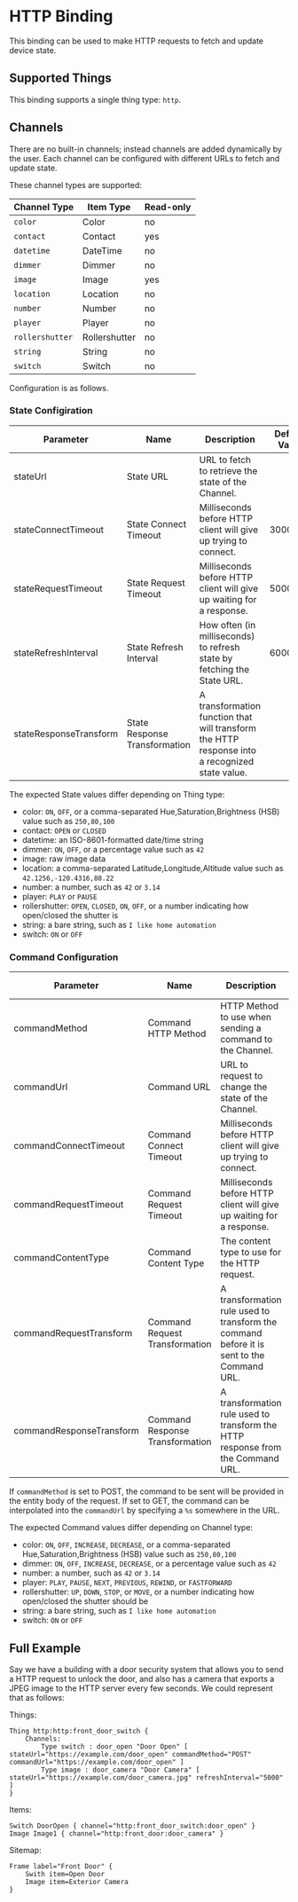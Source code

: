 # HTTP Binding

This binding can be used to make HTTP requests to fetch and update device state.

## Supported Things

This binding supports a single thing type: `http`.

## Channels

There are no built-in channels; instead channels are added dynamically by
the user.  Each channel can be configured with different URLs to fetch and
update state.

These channel types are supported:

| Channel Type    | Item Type     | Read-only |
|-----------------|---------------|-----------|
| `color`         | Color         | no        |
| `contact`       | Contact       | yes       |
| `datetime`      | DateTime      | no        |
| `dimmer`        | Dimmer        | no        |
| `image`         | Image         | yes       |
| `location`      | Location      | no        |
| `number`        | Number        | no        |
| `player`        | Player        | no        |
| `rollershutter` | Rollershutter | no        |
| `string`        | String        | no        |
| `switch`        | Switch        | no        |

  
Configuration is as follows.

### State Configiration

| Parameter              | Name                          | Description                                                                                    | Default Value |
|------------------------|-------------------------------|------------------------------------------------------------------------------------------------|---------------|
| stateUrl               | State URL                     | URL to fetch to retrieve the state of the Channel.                                             |               |
| stateConnectTimeout    | State Connect Timeout         | Milliseconds before HTTP client will give up trying to connect.                                | 3000ms        |
| stateRequestTimeout    | State Request Timeout         | Milliseconds before HTTP client will give up waiting for a response.                           | 5000ms        |
| stateRefreshInterval   | State Refresh Interval        | How often (in milliseconds) to refresh state by fetching the State URL.                        | 60000ms       |
| stateResponseTransform | State Response Transformation | A transformation function that will transform the HTTP response into a recognized state value. |               |

The expected State values differ depending on Thing type:

* color: `ON`, `OFF`, or a comma-separated Hue,Saturation,Brightness (HSB) value such as `250,80,100`
* contact: `OPEN` or `CLOSED`
* datetime: an ISO-8601-formatted date/time string
* dimmer: `ON`, `OFF`, or a percentage value such as `42`
* image: raw image data
* location: a comma-separated Latitude,Longitude,Altitude value such as `42.1256,-120.4316,88.22`
* number: a number, such as `42` or `3.14`
* player: `PLAY` or `PAUSE`
* rollershutter: `OPEN`, `CLOSED`, `ON`, `OFF`, or a number indicating how open/closed the shutter is
* string: a bare string, such as `I like home automation`
* switch: `ON` or `OFF`

### Command Configuration

| Parameter                | Name                            | Description                                                                               | Default Value             |
|--------------------------|---------------------------------|-------------------------------------------------------------------------------------------|---------------------------|
| commandMethod            | Command HTTP Method             | HTTP Method to use when sending a command to the Channel.                                 | POST                      |
| commandUrl               | Command URL                     | URL to request to change the state of the Channel.                                        |                           |
| commandConnectTimeout    | Command Connect Timeout         | Milliseconds before HTTP client will give up trying to connect.                           | 3000ms        |
| commandRequestTimeout    | Command Request Timeout         | Milliseconds before HTTP client will give up waiting for a response.                      | 5000ms        |
| commandContentType       | Command Content Type            | The content type to use for the HTTP request.                                             | text/plain; charset=utf-8 |
| commandRequestTransform  | Command Request Transformation  | A transformation rule used to transform the command before it is sent to the Command URL. |                           |
| commandResponseTransform | Command Response Transformation | A transformation rule used to transform the HTTP response from the Command URL.           |                           |

If `commandMethod` is set to POST, the command to be sent will be provided
in the entity body of the request.  If set to GET, the command can be
interpolated into the `commandUrl` by specifying a `%s` somewhere in the URL.

The expected Command values differ depending on Channel type:

* color: `ON`, `OFF`, `INCREASE`, `DECREASE`, or a comma-separated Hue,Saturation,Brightness (HSB) value such as `250,80,100`
* dimmer: `ON`, `OFF`, `INCREASE`, `DECREASE`, or a percentage value such as `42`
* number: a number, such as `42` or `3.14`
* player: `PLAY`, `PAUSE`, `NEXT`, `PREVIOUS`, `REWIND`, or `FASTFORWARD`
* rollershutter: `UP`, `DOWN`, `STOP`, or `MOVE`, or a number indicating how open/closed the shutter should be
* string: a bare string, such as `I like home automation`
* switch: `ON` or `OFF`

## Full Example

Say we have a building with a door security system that allows you to send a
HTTP request to unlock the door, and also has a camera that exports a JPEG
image to the HTTP server every few seconds.  We could represent that as
follows:

Things:

```
Thing http:http:front_door_switch {
    Channels:
        Type switch : door_open "Door Open" [ stateUrl="https://example.com/door_open" commandMethod="POST" commandUrl="https://example.com/door_open" ]
        Type image : door_camera "Door Camera" [ stateUrl="https://example.com/door_camera.jpg" refreshInterval="5000" ]
}
```

Items:

```
Switch DoorOpen { channel="http:front_door_switch:door_open" }
Image Image1 { channel="http:front_door:door_camera" }
```

Sitemap:

```
Frame label="Front Door" {
    Swith item=Open Door
    Image item=Exterior Camera
}
```
